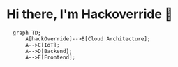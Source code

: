 # Hi there, I'm Hackoverride 👋

```mermaid
  graph TD;
      A[hackOverride]-->B[Cloud Architecture];
      A-->C[IoT];
      A-->D[Backend];
      A-->E[Frontend];
```
